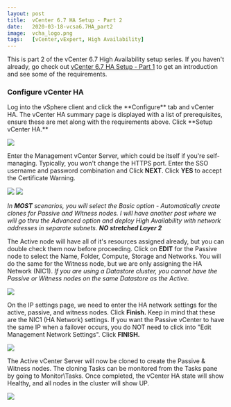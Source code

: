 ```yaml
---
layout: post
title:  vCenter 6.7 HA Setup - Part 2
date:   2020-03-18-vcsa6.7HA_part2
image:  vcha_logo.png
tags:   [vCenter,vExpert, High Availability]
---
```

This is part 2 of the vCenter 6.7 High Availability setup series. If you haven't already, go check out [vCenter 6.7 HA Setup - Part 1](../vcsa6.7HA_part1.md) to get an introduction and see some of the requirements.

<h3>Configure vCenter HA</h3>
Log into the vSphere client and click the **Configure** tab and vCenter HA. The vCenter HA summary page is displayed with a list of prerequisites, ensure these are met along with the requirements above. Click **Setup vCenter HA.**

![]({{site.baseurl}}/img/vcha_step1.png)

Enter the Management vCenter Server, which could be itself if you're self-managing. Typically, you won't change the HTTPS port. Enter the SSO username and password combination and Click **NEXT**. Click **YES** to accept the Certificate Warning.

![]({{site.baseurl}}/img/vcha_step2.png)
![]({{site.baseurl}}/img/vcha_step3.png)

_In **MOST** scenarios, you will select the Basic option - Automatically create clones for Passive and Witness nodes. I will have another post where we will go thru the Advanced option and deploy High Availability with network addresses in separate subnets. **NO stretched Layer 2**_

The Active node will have all of it's resources assigned already, but you can double check them now before proceeding. Click on **EDIT** for the Passive node to select the Name, Folder, Compute, Storage and Networks. You will do the same for the Witness node, but we are only assigning the HA Network (NIC1). _If you are using a Datastore cluster, you cannot have the Passive or Witness nodes on the same Datastore as the Active._

![]({{site.baseurl}}/img/vcha_step4.png)

On the IP settings page, we need to enter the HA network settings for the active, passive, and witness nodes. Click **Finish.** Keep in mind that these are the NIC1 (HA Network) settings. If you want the Passive vCenter to have the same IP when a failover occurs, you do NOT need to click into "Edit Management Network Settings". Click **FINISH.**

![]({{site.baseurl}}/img/vcha_step5.png)

The Active vCenter Server will now be cloned to create the Passive & Witness nodes. The cloning Tasks can be monitored from the Tasks pane by going to Monitor\Tasks. Once completed, the vCenter HA state will show Healthy, and all nodes in the cluster will show UP.

![]({{site.baseurl}}/img/vcha_step6.png)
